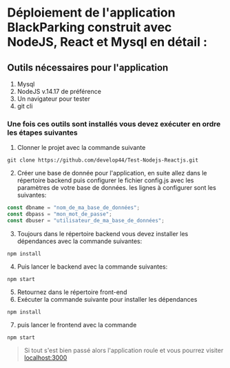 
# Déploiement de l'application BlackParking construit avec NodeJS, React et Mysql en détail :

## Outils nécessaires pour l'application

1. Mysql
2. NodeJS v.14.17 de préférence
3. Un navigateur pour tester
3. git cli

### Une fois ces outils sont installés vous devez exécuter en ordre les étapes suivantes

1. Clonner le projet avec la commande suivante
```Shell
git clone https://github.com/develop44/Test-Nodejs-Reactjs.git
```

2. Créer une base de donnée pour l'application, en suite allez dans le répertoire backend puis configurer le fichier config.js avec les paramètres de votre base de données. 
les lignes à configurer sont les suivantes:
```JavaScript
const dbname = "nom_de_ma_base_de_données";
const dbpass = "mon_mot_de_passe";
const dbuser = "utilisateur_de_ma_base_de_données";
```
3. Toujours dans le répertoire backend vous devez installer les dépendances avec la commande suivantes:
```Shell
npm install
```
4. Puis lancer le backend avec la commande suivantes:
```Shell
npm start
```

5. Retournez dans le répertoire front-end
6. Exécuter la commande suivante pour installer les dépendances
```Shell
npm install
```
7. puis lancer le frontend avec la commande
```Shell
npm start
```

>Si tout s'est bien passé alors l'application roule et vous pourrez  visiter 
[localhost:3000](http://localhost:3000/ "Localhost")


